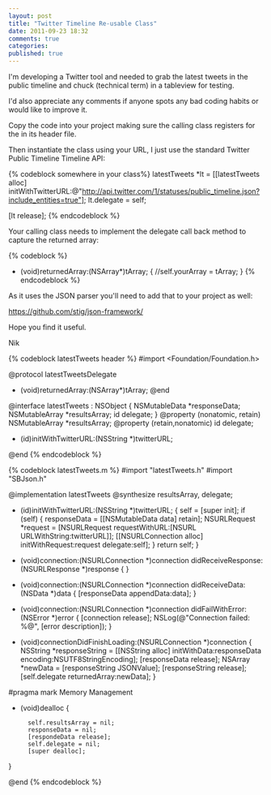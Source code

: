 ```yaml
---
layout: post
title: "Twitter Timeline Re-usable Class"
date: 2011-09-23 18:32
comments: true
categories: 
published: true
---
```


I'm developing a Twitter tool and needed to grab the latest tweets in the public timeline and chuck (technical term) in a tableview for testing.
  
I'd also appreciate any comments if anyone spots any bad coding habits or would like to improve it.
 
Copy the code into your project making sure the calling class registers for the <latestTweetDelegate> in its header file.
 
 
 
Then instantiate the class using your URL, I just use the standard Twitter Public Timeline Timeline API:
 
{% codeblock somewhere in your class%}
latestTweets *lt = [[latestTweets alloc] initWithTwitterURL:@"http://api.twitter.com/1/statuses/public_timeline.json?include_entities=true"];
lt.delegate = self;
 
[lt release];
 {% endcodeblock %}

 <!--more-->

Your calling class needs to implement the delegate call back method to capture the returned array:

{% codeblock %}
- (void)returnedArray:(NSArray*)tArray;
{
//self.yourArray = tArray;
}
{% endcodeblock %}


As it uses the JSON parser you'll need to add that to your project as well:
 
https://github.com/stig/json-framework/
 
Hope you find it useful.
 
Nik
 
 
{% codeblock latestTweets header %}
#import <Foundation/Foundation.h>
 
@protocol latestTweetsDelegate
- (void)returnedArray:(NSArray*)tArray;
@end
 
@interface latestTweets : NSObject {
        NSMutableData *responseData;
        NSMutableArray *resultsArray;
        id<latestTweetsDelegate> delegate;
}
@property (nonatomic, retain) NSMutableArray *resultsArray;
@property (retain,nonatomic) id<latestTweetsDelegate> delegate;
 
- (id)initWithTwitterURL:(NSString *)twitterURL;
 
@end
{% endcodeblock %}
 
 
 
{% codeblock latestTweets.m %}
#import "latestTweets.h"
#import "SBJson.h"
 
@implementation latestTweets
@synthesize resultsArray, delegate;
 
- (id)initWithTwitterURL:(NSString *)twitterURL;
{
    self = [super init];
    if (self) {
                responseData = [[NSMutableData data] retain];
                NSURLRequest *request = [NSURLRequest requestWithURL:[NSURL URLWithString:twitterURL]];
                [[NSURLConnection alloc] initWithRequest:request delegate:self];
        }
        return self;
}
- (void)connection:(NSURLConnection *)connection didReceiveResponse:(NSURLResponse *)response {
}
- (void)connection:(NSURLConnection *)connection didReceiveData:(NSData *)data {
                [responseData appendData:data];
}
- (void)connection:(NSURLConnection *)connection didFailWithError:(NSError *)error {
        [connection release];
        NSLog(@"Connection failed: %@", [error description]);
}
 
- (void)connectionDidFinishLoading:(NSURLConnection *)connection {
                NSString *responseString = [[NSString alloc] initWithData:responseData encoding:NSUTF8StringEncoding];
                [responseData release];
                NSArray *newData = [responseString JSONValue];
                [responseString release];      
            [self.delegate returnedArray:newData];
}
 
#pragma mark Memory Management
 
- (void)dealloc {
 
        self.resultsArray = nil;
        responseData = nil;
        [respondeData release];
        self.delegate = nil;
        [super dealloc];
}
 
@end
{% endcodeblock %}
